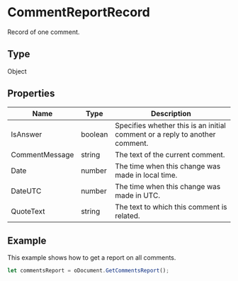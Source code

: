 # CommentReportRecord

Record of one comment.

## Type

Object

## Properties

| Name | Type | Description |
| ---- | ---- | ----------- |
| IsAnswer | boolean | Specifies whether this is an initial comment or a reply to another comment. |
| CommentMessage | string | The text of the current comment. |
| Date | number | The time when this change was made in local time. |
| DateUTC | number | The time when this change was made in UTC. |
| QuoteText | string | The text to which this comment is related. |


## Example

This example shows how to get a report on all comments.

```javascript editor-docx
let commentsReport = oDocument.GetCommentsReport();
```
